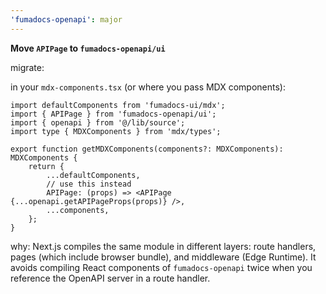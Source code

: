 ```yaml
---
'fumadocs-openapi': major
---
```


**Move `APIPage` to `fumadocs-openapi/ui`**

migrate:

in your `mdx-components.tsx` (or where you pass MDX components):

```tsx
import defaultComponents from 'fumadocs-ui/mdx';
import { APIPage } from 'fumadocs-openapi/ui';
import { openapi } from '@/lib/source';
import type { MDXComponents } from 'mdx/types';

export function getMDXComponents(components?: MDXComponents): MDXComponents {
    return {
        ...defaultComponents,
        // use this instead
        APIPage: (props) => <APIPage {...openapi.getAPIPageProps(props)} />,
        ...components,
    };
}
```

why: Next.js compiles the same module in different layers: route handlers, pages (which include browser bundle), and middleware (Edge Runtime). It avoids compiling React components of `fumadocs-openapi` twice when you reference the OpenAPI server in a route handler.
